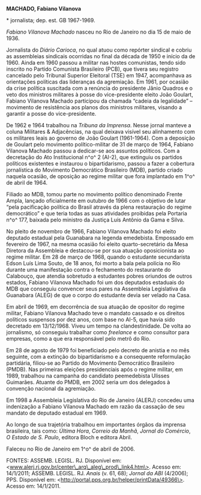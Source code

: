 **MACHADO, Fabiano Vilanova**

\* jornalista; dep. est. GB 1967-1969.

*Fabiano Vilanova* *Machado* nasceu no Rio de Janeiro no dia 15 de maio
de 1936.

Jornalista do *Diário Carioca*, no qual atuou como repórter sindical e
cobriu as assembleias sindicais ocorridas no final da década de 1950 e
início da de 1960. Ainda em 1960 passou a militar nas hostes comunistas,
tendo sido inscrito no Partido Comunista Brasileiro (PCB), que tivera
seu registro cancelado pelo Tribunal Superior Eleitoral (TSE) em 1947,
acompanhava as orientações políticas das lideranças da agremiação. Em
1961, por ocasião da crise política suscitada com a renúncia do
presidente Jânio Quadros e o veto dos ministros militares à posse do
vice-presidente eleito João Goulart, Fabiano Vilanova Machado participou
da chamada “cadeia da legalidade” – movimento de resistência aos planos
dos ministros militares, visando a garantir a posse do vice-presidente.

De 1962 e 1964 trabalhou na *Tribuna da Imprensa*. Nesse jornal manteve
a coluna Militares & Adjacências, na qual deixava visível seu
alinhamento com os militares leais ao governo de João Goulart
(1961-1964). Com a deposição de Goulart pelo movimento político-militar
de 31 de março de 1964, Fabiano Vilanova Machado passou a dedicar-se aos
assuntos políticos. Com a decretação do Ato Institucional n^o^ 2 (AI-2),
que extinguiu os partidos políticos existentes e instaurou o
bipartidarismo, passou a fazer a cobertura jornalística do Movimento
Democrático Brasileiro (MDB), partido criado naquela ocasião, de
oposição ao regime militar que fora implantado em 1^o^ de abril de 1964.

Filiado ao MDB, tomou parte no movimento político denominado Frente
Ampla, lançado oficialmente em outubro de 1966 com o objetivo de lutar
“pela pacificação política do Brasil através da plena restauração do
regime democrático” e que teria todas as suas atividades proibidas pela
Portaria n^o^ 177, baixada pelo ministro da Justiça Luís Antônio da Gama
e Silva.

No pleito de novembro de 1966, Fabiano Vilanova Machado foi eleito
deputado estadual pela Guanabara na legenda emedebista. Empossado em
fevereiro de 1967, na mesma ocasião foi eleito quarto-secretário da Mesa
Diretora da Assembleia e destacou-se por sua atuação oposicionista ao
regime militar. Em 28 de março de 1968, quando o estudante secundarista
Edson Luís Lima Souto, de 18 anos, foi morto a bala pela polícia no Rio
durante uma manifestação contra o fechamento do restaurante do
Calabouço, que atendia sobretudo a estudantes pobres oriundos de outros
estados, Fabiano Vilanova Machado foi um dos deputados estaduais do MDB
que conseguiu convencer seus pares na Assembleia Legislativa da
Guanabara (ALEG) de que o corpo do estudante devia ser velado na Casa.

Em abril de 1969, em decorrência de sua atuação de opositor do regime
militar, Fabiano Vilanova Machado teve o mandato cassado e os direitos
políticos suspensos por dez anos, com base no AI-5, que havia sido
decretado em 13/12/1968. Viveu um tempo na clandestinidade. De volta ao
jornalismo, só conseguiu trabalhar como *freelance* e como consultor
para empresas, como a que era responsável pelo metrô do Rio.

Em 28 de agosto de 1979 foi beneficiado pelo decreto de anistia e no mês
seguinte, com a extinção do bipartidarismo e a consequente reformulação
partidária, filiou-se ao Partido do Movimento Democrático Brasileiro
(PMDB). Nas primeiras eleições presidenciais após o regime militar, em
1989, trabalhou na campanha do candidato peemedebista Ulisses Guimarães.
Atuante do PMDB, em 2002 seria um dos delegados à convenção nacional da
agremiação.

Em 1998 a Assembleia Legislativa do Rio de Janeiro (ALERJ) concedeu uma
indenização a Fabiano Vilanova Machado em razão da cassação de seu
mandato de deputado estadual em 1969.

Ao longo de sua trajetória trabalhou em importantes órgãos da imprensa
brasileira, tais como: *Última Hora*, *Correio da Manhã*, *Jornal do
Comércio*, *O Estado de S. Paulo*, editora Bloch e editora Abril.

Faleceu no Rio de Janeiro em 1^o^ de abril de 2006.

FONTES: ASSEMB. LEGISL. RJ. Disponível em:
\<www.alerj.rj.gov.br/center\_arq\_aleg\_prod\_link4.htm\>. Acesso em:
14/1/2011; ASSEMB. LEGISL. RJ. *Anais* (v. 61, 68); *Jornal da ABI*
(4/2006); PPS. Disponível em:
\<http://portal.pps.org.br/helper/printData/49366\>. Acesso em:
14/1/2011.
